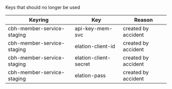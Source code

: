 Keys that should no longer be used

|Keyring|Key|Reason|
|---|---|---|
|cbh-member-service-staging|api-key-mem-svc|created by accident|
|cbh-member-service-staging|elation-client-id|created by accident|
|cbh-member-service-staging|elation-client-secret|created by accident|
|cbh-member-service-staging|elation-pass|created by accident|
